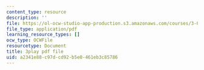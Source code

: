 ```yaml
---
content_type: resource
description: ''
file: https://ol-ocw-studio-app-production.s3.amazonaws.com/courses/3-091sc-introduction-to-solid-state-chemistry-fall-2010/a2341e88c97dcd92b5e0461eb3c85786_AFS4JbQGB0c.pdf
file_type: application/pdf
learning_resource_types: []
ocw_type: OCWFile
resourcetype: Document
title: 3play pdf file
uid: a2341e88-c97d-cd92-b5e0-461eb3c85786
---
```

